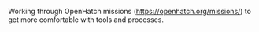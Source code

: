 Working through OpenHatch missions (https://openhatch.org/missions/) to get more
comfortable with tools and processes.
